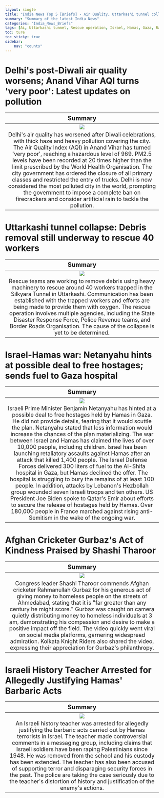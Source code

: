 ```yaml
---
layout: single
title: "India News Top 5 [Briefs] - Air Quality, Uttarkashi tunnel collapse"
summary: "Summary of the latest India News"
categories: "India_News_Briefs"
tags: [Ai, Uttarkashi tunnel, Rescue operation, Israel, Hamas, Gaza, Rahmanullah Gurbaz,  Ahmedabad]
toc: ture
toc_sticky: true
sidebar:
    nav: "counts"
---
```


<style>
table th:first-of-type {
    width: 100%;
    font-size: 20px;
}
table td:nth-of-type(1) {
    width: 100%;
    font-size: 18px;
}
</style>

# Delhi's post-Diwali air quality worsens; Anand Vihar AQI turns 'very poor': Latest updates on pollution

Summary | 
:---:|
![](https://cdn.pixabay.com/photo/2016/11/02/09/53/los-angeles-1790986_1280.jpg) |
Delhi's air quality has worsened after Diwali celebrations, with thick haze and heavy pollution covering the city. The Air Quality Index (AQI) in Anand Vihar has turned 'very poor', reaching a hazardous level of 969. PM2.5 levels have been recorded at 20 times higher than the limit prescribed by the World Health Organisation. The city government has ordered the closure of all primary classes and restricted the entry of trucks. Delhi is now considered the most polluted city in the world, prompting the government to impose a complete ban on firecrackers and consider artificial rain to tackle the pollution. |

# Uttarkashi tunnel collapse: Debris removal still underway to rescue 40 workers

Summary | 
:---:|
![](https://cdn.pixabay.com/photo/2017/05/15/22/10/tunnel-2316267_1280.jpg) |
Rescue teams are working to remove debris using heavy machinery to rescue around 40 workers trapped in the Silkyara Tunnel in Uttarkashi. Communication has been established with the trapped workers and efforts are being made to provide them with oxygen. The rescue operation involves multiple agencies, including the State Disaster Response Force, Police Revenue teams, and Border Roads Organisation. The cause of the collapse is yet to be determined. |

# Israel-Hamas war: Netanyahu hints at possible deal to free hostages; sends fuel to Gaza hospital

Summary | 
:---:|
![](https://cdn.pixabay.com/photo/2012/02/29/15/49/chains-19176_1280.jpg) |
Israeli Prime Minister Benjamin Netanyahu has hinted at a possible deal to free hostages held by Hamas in Gaza. He did not provide details, fearing that it would scuttle the plan. Netanyahu stated that less information would increase the chances of the plan materializing. The war between Israel and Hamas has claimed the lives of over 10,000 people, including children. Israel has been launching retaliatory assaults against Hamas after an attack that killed 1,400 people. The Israel Defense Forces delivered 300 liters of fuel to the Al-Shifa hospital in Gaza, but Hamas declined the offer. The hospital is struggling to bury the remains of at least 100 people. In addition, attacks by Lebanon's Hezbollah group wounded seven Israeli troops and ten others. US President Joe Biden spoke to Qatar's Emir about efforts to secure the release of hostages held by Hamas. Over 180,000 people in France marched against rising anti-Semitism in the wake of the ongoing war. |

# Afghan Cricketer Gurbaz's Act of Kindness Praised by Shashi Tharoor

Summary | 
:---:|
![](https://cdn.pixabay.com/photo/2017/06/30/19/16/gst-2459328_1280.jpg) |
Congress leader Shashi Tharoor commends Afghan cricketer Rahmanullah Gurbaz for his generous act of giving money to homeless people on the streets of Ahmedabad, stating that it is "far greater than any century he might score." Gurbaz was caught on camera quietly distributing money to homeless individuals at 3 am, demonstrating his compassion and desire to make a positive impact off the field. The video quickly went viral on social media platforms, garnering widespread admiration. Kolkata Knight Riders also shared the video, expressing their appreciation for Gurbaz's philanthropy. |

# Israeli History Teacher Arrested for Allegedly Justifying Hamas' Barbaric Acts

Summary | 
:---:|
![](https://cdn.pixabay.com/photo/2016/12/16/11/44/war-1911176_1280.jpg) |
An Israeli history teacher was arrested for allegedly justifying the barbaric acts carried out by Hamas terrorists in Israel. The teacher made controversial comments in a messaging group, including claims that Israeli soldiers have been raping Palestinians since 1948. He was removed from the school and his custody has been extended. The teacher has also been accused of supporting terror and disparaging security forces in the past. The police are taking the case seriously due to the teacher's distortion of history and justification of the enemy's actions. |
